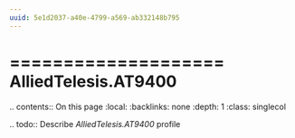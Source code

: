 ```yaml
---
uuid: 5e1d2037-a40e-4799-a569-ab332148b795
---
```



====================
AlliedTelesis.AT9400
====================

.. contents:: On this page
    :local:
    :backlinks: none
    :depth: 1
    :class: singlecol

.. todo::
    Describe *AlliedTelesis.AT9400* profile

